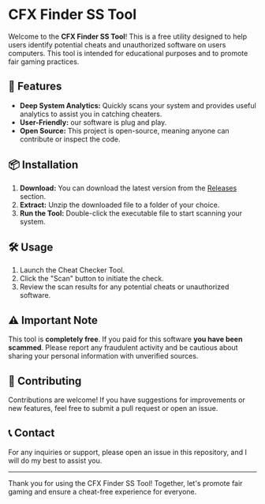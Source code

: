 # CFX Finder SS Tool

Welcome to the **CFX Finder SS Tool**! This is a free utility designed to help users identify potential cheats and unauthorized software on users computers. This tool is intended for educational purposes and to promote fair gaming practices.

## 🚀 Features

- **Deep System Analytics:** Quickly scans your system and provides useful analytics to assist you in catching cheaters.
- **User-Friendly:** our software is plug and play.
- **Open Source:** This project is open-source, meaning anyone can contribute or inspect the code.

## 📦 Installation

1. **Download:** You can download the latest version from the [Releases](https://github.com/CFX-Finder/ScreenshareTool/releases) section.
2. **Extract:** Unzip the downloaded file to a folder of your choice.
3. **Run the Tool:** Double-click the executable file to start scanning your system.

## 🛠️ Usage

1. Launch the Cheat Checker Tool.
2. Click the "Scan" button to initiate the check.
3. Review the scan results for any potential cheats or unauthorized software.

## ⚠️ Important Note

This tool is **completely free**. If you paid for this software **you have been scammed**. Please report any fraudulent activity and be cautious about sharing your personal information with unverified sources.

## 🤝 Contributing

Contributions are welcome! If you have suggestions for improvements or new features, feel free to submit a pull request or open an issue.

## 📞 Contact

For any inquiries or support, please open an issue in this repository, and I will do my best to assist you.

---

Thank you for using the CFX Finder SS Tool! Together, let's promote fair gaming and ensure a cheat-free experience for everyone.
